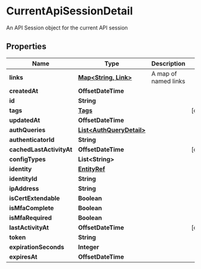 

# CurrentApiSessionDetail

An API Session object for the current API session

## Properties

| Name | Type | Description | Notes |
|------------ | ------------- | ------------- | -------------|
|**links** | [**Map&lt;String, Link&gt;**](Link.md) | A map of named links |  |
|**createdAt** | **OffsetDateTime** |  |  |
|**id** | **String** |  |  |
|**tags** | [**Tags**](Tags.md) |  |  [optional] |
|**updatedAt** | **OffsetDateTime** |  |  |
|**authQueries** | [**List&lt;AuthQueryDetail&gt;**](AuthQueryDetail.md) |  |  |
|**authenticatorId** | **String** |  |  |
|**cachedLastActivityAt** | **OffsetDateTime** |  |  [optional] |
|**configTypes** | **List&lt;String&gt;** |  |  |
|**identity** | [**EntityRef**](EntityRef.md) |  |  |
|**identityId** | **String** |  |  |
|**ipAddress** | **String** |  |  |
|**isCertExtendable** | **Boolean** |  |  |
|**isMfaComplete** | **Boolean** |  |  |
|**isMfaRequired** | **Boolean** |  |  |
|**lastActivityAt** | **OffsetDateTime** |  |  [optional] |
|**token** | **String** |  |  |
|**expirationSeconds** | **Integer** |  |  |
|**expiresAt** | **OffsetDateTime** |  |  |



